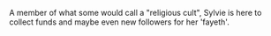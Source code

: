 A member of what some would call a "religious cult", Sylvie is here to collect funds and maybe even new followers for her 'fayeth'.